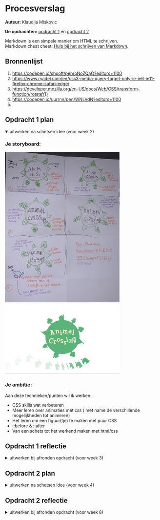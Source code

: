 # Procesverslag
**Auteur:** Klaudija Miskovic

**De opdrachten:** [opdracht 1](opdracht1/index.html) en [opdracht 2](opdracht2/index.html)


Markdown is een simpele manier om HTML te schrijven.  
Markdown cheat cheet: [Hulp bij het schrijven van Markdown](https://github.com/adam-p/markdown-here/wiki/Markdown-Cheatsheet).


## Bronnenlijst
  1. https://codepen.io/shooft/pen/oNoZQaQ?editors=1100
  2. https://www.ryadel.com/en/css3-media-query-target-only-ie-ie6-ie11-firefox-chrome-safari-edge/
  3. https://developer.mozilla.org/en-US/docs/Web/CSS/transform-function/rotateY()
  4. https://codepen.io/uurrnn/pen/WNLVdN?editors=1100
  5. 



## Opdracht 1 plan

<details open>
  <summary>uitwerken na schetsen idee (voor week 2)</summary>


  ### Je storyboard:
  <img src="readme-images/storyboard.jpg" width="375px" alt="storyboard voor opdracht 1">  <img src="readme-images/voorbeeld.jpg" width="375px" alt="Hoe het er ongeveer uit gaat zien">


  ### Je ambitie: 
  Aan deze technieken/punten wil ik werken:
  - CSS skills wat verbeteren
  - Meer leren over animaties met css ( met name de verschillende mogelijkheden tot animeren)
  - Het leren om een figuur(tje) te maken met puur CSS
  - ::before & ::after
  - Van een schets tot het werkend maken met html/css

 
  
  
  
  
</details>




## Opdracht 1 reflectie

<details>
  <summary>uitwerken bij afronden opdracht (voor week 3)</summary>


  ### Je uitkomst - karakteristiek screenshot(s):
  <img src="readme-images/iphone-light.png" width="300px" alt="phone screen light mode">  <img src="readme-images/iphone-dark.png" width="300px" alt="phone screen dark mode">
  
   <img src="readme-images/desktop-light.png" width="350px" alt="phone screen light mode">  <img src="readme-images/desktop-dark.png" width="350px" alt="phone screen light mode">


  ### Dit ging goed/Heb ik geleerd: 
  Korte omschrijving met plaatje(s)
  
<img src="readme-images/custom-properties.png" width="350px" alt="custom property"> Wat ik geleerd heb is hoe voor meerdere elementen met behulp van custom properties maar 1 animatie hoeft te gebruiken.
  
  
  
  
<img src="readme-images/meerdere-animaties.png" width="350px" alt="meerdere animaties achter elkaar"> Waar ik zelf even mee zat te worstelen maar uiteindelijk wel snel goed gekomen is is het gebruiken van meerdere animaties achter elkaar.
  
  
 <img src="readme-images/before-after.png" width="350px" alt="::before & ::after"> Door de voorbeeld van Sanne heb ik wat beter beel gekregen voor het gebruiken van de ::before & ::after.
  
 <img src="readme-images/color-scheme.png" width="350px" alt="light/dark mode"> Wat ik heb geleerd is dat je ook op deze manier (met de @media ) de light en dark mode kan stijlen. Zelf heb ik het altijd met javascript gedaan, maar de @media is veeel makkelijker:)
  
  
  <img src="readme-images/reduce-motion.png" width="350px" alt="reduce motion"> Zelf wist ik niet dat je ook met de @media de reduce motion kunt veranderen/aanpassen


  ### Dit was lastig/Is niet gelukt:
  Korte omschrijving met plaatje(s)

 <img src="readme-images/animatie-blad.png" width="350px" alt="korte animatie voor het zeven van de blad"> Wat mij nog niet gelukt is om de animatie op het eind wat smoother te maken, in het begin lijkt het echt als of het blad zweeft, maar op het eind is dit wat minder.
  
 <img src="readme-images/font.png" width="350px" alt="font in chrome"> Op de een of andere manier wilt de font niet in chrome laden maar alleen wel in safari. Dus heb ik een extra font toegevoegd mocht de eerste niet laden. Maar toen zat ik weer met het probleem dat de positie van de letters niet helemaal goed stonden in chrome vanwege het gebruik maken van de andere font. Dus ik vond het nog best wel lastig om het nog alleen in chrome de positie van de letters aan te passen.
  
</details>



## Opdracht 2 plan

<details>
  <summary>uitwerken na schetsen idee (voor week 4)</summary>


  ### Je ontwerp:
  <img src="readme-images/wire.jpg" width="600px" alt="ontwerp opdracht 2"><br>
  Wat ik wil gaan maken is een pokemon team planner, waarbij je uit de pokedex list tot max 6 pokemons kan toevoegen aan je team.

  ### Je ambitie: 
  Aan deze technieken/punten wil ik werken:
  - Hoe API werkt
  - API gebruiken in mijn eigen opdracht
  - Maken van een filter
  - Search bar gebruiken (en dat het daadwerkelik werkt)
  - Javascript skills verbeteren
  - microinteracties verwerken
</details>




## Opdracht 2 reflectie

<details>
  <summary>uitwerken bij afronden opdracht (voor week 8)</summary>

  ### Je uitkomst - karakteristiek screenshot(s):
  <img src="readme-images/darkmodedesk.png" width="475px" alt="uitkomst opdracht 2"><img src="readme-images/teamdeask.png" width="400px" alt="uitkomst opdracht 2"> 
  <img src="readme-images/lightmodedesk.png" width="475px" alt="uitkomst opdracht 2"><img src="readme-images/desksearch.png" width="400px" alt="uitkomst opdracht 2"> <img src="readme-images/deskfilter.png" width="475px" alt="uitkomst opdracht 2"> <br>
  <img src="readme-images/phoneteam.png" width="200px" alt="uitkomst opdracht 2"><img src="readme-images/teamphone.png" width="200px" alt="uitkomst opdracht 2"><img src="readme-images/pokedexphone.png" width="200px" alt="uitkomst opdracht 2"><img src="readme-images/pokedex2phone.png" width="200px" alt="uitkomst opdracht 2"> 


  ### Dit ging goed/Heb ik geleerd: 
  Korte omschrijving met plaatje(s)

  <img src="readme-images/listempty.png" width="200px" alt="uitkomst opdracht 2"><img src="readme-images/listnotempty.png" width="200px" alt="uitkomst opdracht 2"><br>
Wat ik geleerd is dat wanneer een ul leeg is dat je zelfs dit ook nog kan stijlen en zodra er een li in de ul zit dat de :empty 'state' verdwijnt. En ik wist helemaal niet dat dit zelfs mogelijk was. Dus ik vond het best leuk en interresant om hiermee te werken. Zelf heb ik er ook nog een ::before en ::after eraan gekoppeld, ik vond het namelijk wat makkelijker om hiermee de 'empty state' te stijlen. <br>
  <br>
    <img src="readme-images/search.png" width="350px" alt="uitkomst opdracht 2"> <br>
Wat ik geleerd heb is dat je gebruik kan maken van js libraries. Een voorbeeld van wat ik gebruikt heb is de list.js hiermee kan je de searchbar werkend maken. Ik vond het wel een beetje lastig om dit in mijn opdracht te verwerken want in de voorbeeld opdracht stond de library buiten een funtie en ik (na wat puzzelen eindelijk gevonden) moest de library in 'getPokemon' functie plaatsen om het te laten werken. <br>
  <br>
  
  <img src="readme-images/pokemonhtml.png" width="400px" alt="uitkomst opdracht 2"> <br>
Wat ik ook geleerd heb is hoe je vanuit de data wat je uit de API heb opgehaald, dit in een statische html elementen gooien en dit weer laden in de HTML. <br>
  <br>
  
   <img src="readme-images/tabfunctie.png" width="400px" alt="uitkomst opdracht 2"> <br>
De keyborad functie is voor mij zeker een refresher geweest. Dit hebben wij vorig jaar tijdens het vak 'Inleiding programeren' gehad maar omdat zo lang geleden was ben ik het alweer vergeten hoe het moest. Maar de 'break:' is wel iets wat nieuw was voor mij. Dit zorgt er namelijk voor dat de andere toetsen onnidig gechekt worden. <br>
  <br>
  
  <img src="readme-images/filtercolors.png" width="400px" alt="uitkomst opdracht 2"> <br>
Wat ik vond wat ook is goed gegaan is nadat de 'filter op type' functie werkte, heb ik ervoor gezorgd dat elk type zijn eigen background color heeft. Eerst waren ze allemaal 1 kleur en dit kan misschien toch wat onduidelijkheden opwekken, met kleur is het wat duidelijker.<br>
  <br>
  
  
  <br>

  ### Dit was lastig/Is niet gelukt:
  Korte omschrijving met plaatje(s)

  <img src="readme-images/randomizeB.png" width="200px" alt="uitkomst opdracht 2"><br>
  Wat ik nog van plan was om te maken is dat je met de randomize button een random team kan genereren. De button staat er al alleen de js is niet gelukt. Ik had wel geprobeerd om het te maken en zat er mee te puzzelen, maar ben er niet op uitegekomen. Omdat dit niet de belangsrijkte functie is voor op de website heb ik besloten om die te laten. De button heb ik wel achtergelaten mocht ik verder aan willen werken. <br>
  <br>
  
 <img src="readme-images/pokeAPI.png" width="200px" alt="uitkomst opdracht 2"><br>
  Wat ik in het begin nog een beetje lastig vond was de API. Ik heb er nog nooit meegewerkt, en heb er eker geen spijt van dat ik ervoor heb gekozen om dit in mijn opdracht te verwerken. Want zo heb ik toch wel iets nieuwe geleerd. Wat ik er nou zo lastig aan vond is dat wanneer ik b.v. een zoekfunctie of een filter functie wou verwerken wist ik niet zo goed hoe ik dit moest aanpakken.<br>
    <br>
  
 <img src="readme-images/pokeAPI.png" width="200px" alt="uitkomst opdracht 2"><br>
  Wat ik in het begin nog een beetje lastig vond was de API. Ik heb er nog nooit meegewerkt, en heb er eker geen spijt van dat ik ervoor heb gekozen om dit in mijn opdracht te verwerken. Want zo heb ik toch wel iets nieuwe geleerd. Wat ik er nou zo lastig aan vond is dat wanneer ik b.v. een zoekfunctie of een filter functie wou verwerken wist ik niet zo goed hoe ik dit moest aanpakken.<br>
</details>
